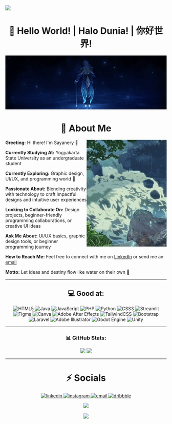 <img src="https://github.com/user-attachments/assets/194028a6-a4aa-4cd1-a56f-b4d7e3da2eff"/>

<h1 align="center"> 🚀 Hello World!  |  Halo Dunia!  |  你好世界! </h1>

<div align="center">
  <img src="img/nopal2.jpg">
</div>

<!-- About Me kiri semua -->
<div align="left">

<h1 align = "center">  🌊 About Me</h1>

<img style="width:250px; height:auto;" align="right" src="img/wotahtiga.gif"/>

**Greeting:** Hi there! I'm Sayanery 👋  

**Currently Studying At:** Yogyakarta State University as an undergraduate student  

**Currently Exploring:** Graphic design, UI/UX, and programming world 🦾  

**Passionate About:** Blending creativity with technology to craft impactful designs and intuitive user experiences  

**Looking to Collaborate On:** Design projects, beginner-friendly programming collaborations, or creative UI ideas  

**Ask Me About:** UI/UX basics, graphic design tools, or beginner programming journey  

**How to Reach Me:** Feel free to connect with me on [LinkedIn](www.linkedin.com/in/anantafeiza) or send me an [email](mailto:feizaananta@gmail.com)  

**Motto:** Let ideas and destiny flow like water on their own 🌊  

</div>

---

<div align="center">
<h2>💻 Good at:</h2>

![HTML5](https://img.shields.io/badge/html5-%23E34F26.svg?style=for-the-badge&logo=html5&logoColor=white) ![Java](https://img.shields.io/badge/java-%23ED8B00.svg?style=for-the-badge&logo=openjdk&logoColor=white) ![JavaScript](https://img.shields.io/badge/javascript-%23323330.svg?style=for-the-badge&logo=javascript&logoColor=%23F7DF1E) ![PHP](https://img.shields.io/badge/php-%23777BB4.svg?style=for-the-badge&logo=php&logoColor=white) ![Python](https://img.shields.io/badge/python-3670A0?style=for-the-badge&logo=python&logoColor=ffdd54) ![CSS3](https://img.shields.io/badge/css3-%231572B6.svg?style=for-the-badge&logo=css3&logoColor=white) ![Streamlit](https://img.shields.io/badge/Streamlit-%23FE4B4B.svg?style=for-the-badge&logo=streamlit&logoColor=white) ![Figma](https://img.shields.io/badge/figma-%23F24E1E.svg?style=for-the-badge&logo=figma&logoColor=white) ![Canva](https://img.shields.io/badge/Canva-%2300C4CC.svg?style=for-the-badge&logo=Canva&logoColor=white) ![Adobe After Effects](https://img.shields.io/badge/Adobe%20After%20Effects-9999FF.svg?style=for-the-badge&logo=Adobe%20After%20Effects&logoColor=white) ![TailwindCSS](https://img.shields.io/badge/tailwindcss-%2338B2AC.svg?style=for-the-badge&logo=tailwind-css&logoColor=white) ![Bootstrap](https://img.shields.io/badge/bootstrap-%238511FA.svg?style=for-the-badge&logo=bootstrap&logoColor=white) ![Laravel](https://img.shields.io/badge/laravel-%23FF2D20.svg?style=for-the-badge&logo=laravel&logoColor=white) ![Adobe Illustrator](https://img.shields.io/badge/adobe%20illustrator-%23FF9A00.svg?style=for-the-badge&logo=adobe%20illustrator&logoColor=white) ![Godot Engine](https://img.shields.io/badge/GODOT-%23FFFFFF.svg?style=for-the-badge&logo=godot-engine) ![Unity](https://img.shields.io/badge/unity-%23000000.svg?style=for-the-badge&logo=unity&logoColor=white)

---

### 📊 GitHub Stats:
<div align="center">
  <img src="https://nirzak-streak-stats.vercel.app/?user=sayanery&theme=dark&hide_border=false" height="150"/>
  <img src="https://github-readme-stats.vercel.app/api/top-langs/?username=sayanery&theme=dark&hide_border=false&include_all_commits=false&count_private=false&layout=compact" height="150"/>
</div>

---

<h1 align="center">⚡ Socials</h1>

<div align="center">
  <!-- LinkedIn -->
  <a href="https://www.linkedin.com/in/anantafeiza" target="_blank">
    <img width="48" height="48" src="https://img.icons8.com/color/48/linkedin.png" alt="linkedin"/>
  </a>
  
  <!-- Instagram -->
  <a href="https://www.instagram.com/nrry.saya" target="_blank">
    <img width="48" height="48" src="https://img.icons8.com/color/48/instagram-new.png" alt="instagram"/>
  </a>
  
  <!-- Email -->
  <a href="mailto:feizaananta@gmail.com">
    <img width="48" height="48" src="https://img.icons8.com/color/48/gmail--v1.png" alt="email"/>
  </a>
  
  <!-- Dribbble -->
  <a href="https://dribbble.com/sayanery" target="_blank">
    <img width="48" height="48" src="https://img.icons8.com/color/48/dribbble.png" alt="dribbble"/>
  </a>
  
![](https://komarev.com/ghpvc/?username=sayanery&style=for-the-badge&color=blue)

</div>
<img src="https://github.com/user-attachments/assets/194028a6-a4aa-4cd1-a56f-b4d7e3da2eff"/>



